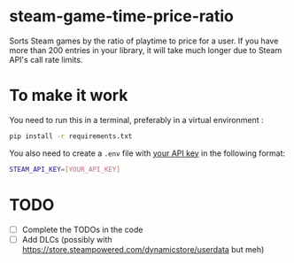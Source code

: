 # steam-game-time-price-ratio
Sorts Steam games by the ratio of playtime to price for a user. If you have more than 200 entries in your library, it will take much longer due to Steam API's call rate limits.

# To make it work
You need to run this in a terminal, preferably in a virtual environment : 
```bash
pip install -r requirements.txt
```

You also need to create a `.env` file with [your API key](https://steamcommunity.com/dev/apikey) in the following format:
```bash
STEAM_API_KEY=[YOUR_API_KEY]
```

# TODO
- [ ] Complete the TODOs in the code
- [ ] Add DLCs (possibly with https://store.steampowered.com/dynamicstore/userdata but meh)